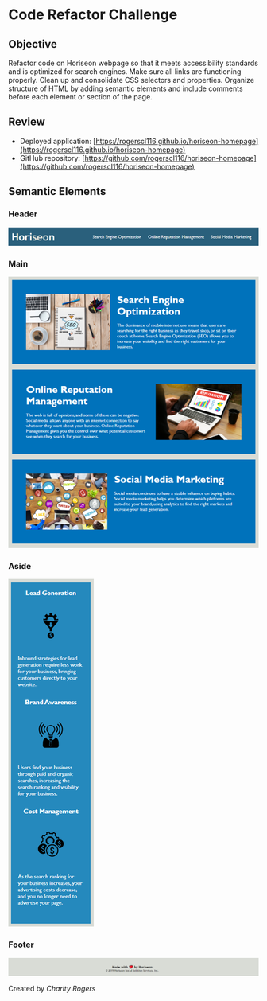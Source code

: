 # Code Refactor Challenge

## Objective

Refactor code on Horiseon webpage so that it meets accessibility standards and is optimized for search engines. Make sure all links are functioning properly. Clean up and consolidate CSS selectors and properties. Organize structure of HTML by adding semantic elements and include comments before each element or section of the page.

## Review

- Deployed application: [https://rogerscl116.github.io/horiseon-homepage](https://rogerscl116.github.io/horiseon-homepage)   
- GitHub repository: [https://github.com/rogerscl116/horiseon-homepage](https://github.com/rogerscl116/horiseon-homepage)

## Semantic Elements

### Header
![Horiseon Header Element](./assets/screenshots/header-element.png)
### Main
![Horiseon Main Element](./assets/screenshots/main-element.png)
### Aside
![Horiseon Aside Element](./assets/screenshots/aside-element.png)
### Footer
![Horiseon Footer Element](./assets/screenshots/footer-element.png)




Created by *Charity Rogers*